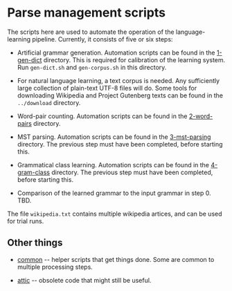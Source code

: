 
Parse management scripts
========================

The scripts here are used to automate the operation of the
language-learning pipeline. Currently, it consists of five or six steps:

* Artificial grammar generation. Automation scripts can be found in the
  [1-gen-dict](1-gen-dict) directory. This is required for calibration
  of the learning system. Run `gen-dict.sh` and `gen-corpus.sh` in this
  directory.

* For natural language learning, a text corpus is needed. Any
  sufficiently large collection of plain-text UTF-8 files will do.
  Some tools for downloading Wikipedia and Project Gutenberg texts
  can be found in the `../download` directory.

* Word-pair counting. Automation scripts can be found in the
  [2-word-pairs](2-word-pairs) directory.

* MST parsing. Automation scripts can be found in the
  [3-mst-parsing](3-mst-parsing) directory. The previous step must
  have been completed, before starting this.

* Grammatical class learning. Automation scripts can be found in the
  [4-gram-class](4-gram-class) directory. The previous step must
  have been completed, before starting this.

* Comparison of the learned grammar to the input grammar in step 0.
  TBD.

The file `wikipedia.txt` contains multiple wikipedia artices, and can be
used for trial runs.

Other things
-------------
* [common](common) -- helper scripts that get things done. Some are
  common to multiple processing steps.

* [attic](attic) -- obsolete code that might still be useful.
